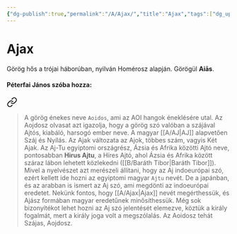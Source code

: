 ```yaml
---
{"dg-publish":true,"permalink":"/A/Ajax/","title":"Ajax","tags":["dg_uploaded","containstransclusions"],"created":"2023-10-21T03:03","updated":"2023-11-08T03:28"}
---
```



# Ajax

Görög hős a trójai háborúban, nyilván Homérosz alapján. Görögül **Aiās**.  

#### Péterfai János szóba hozza:


<div class="transclusion internal-embed is-loaded"><a class="markdown-embed-link" href="/a/ajto/#ggmb94" aria-label="Open link"><svg xmlns="http://www.w3.org/2000/svg" width="24" height="24" viewBox="0 0 24 24" fill="none" stroke="currentColor" stroke-width="2" stroke-linecap="round" stroke-linejoin="round" class="svg-icon lucide-link"><path d="M10 13a5 5 0 0 0 7.54.54l3-3a5 5 0 0 0-7.07-7.07l-1.72 1.71"></path><path d="M14 11a5 5 0 0 0-7.54-.54l-3 3a5 5 0 0 0 7.07 7.07l1.71-1.71"></path></svg></a><div class="markdown-embed">



> A görög énekes neve `Aoidos`, ami az AOI hangok éneklésére utal. Az Aojdosz olvasat azt igazolja, hogy a görög szó valóban a szájával Ajtós, kiabáló, harsogó ember neve. A magyar [[A/AJ\|AJ]] alapvetően Száj és Nyílás. Az Ajak változata az Ajok, többes szám, vagyis Két Ajak. Az Aj-Tu egyiptomi országrész, Ázsia és Afrika közötti Ajtó neve, pontosabban **Hirus Ajtu**, a Híres Ajtó, ahol Ázsia és Afrika között száraz lábon lehetett közlekedni ([[B/Baráth Tibor\|Baráth Tibor]]). Mivel a nyelvészet azt merészeli állítani, hogy az Aj indoeurópai szó, ezért kellett ide hozni az egyiptomi magyar `Ajtu` nevét. De a japánban, és az arabban is ismert az Aj szó, ami megdönti az indoeurópai eredetet. Nekünk fontos, hogy [[A/Ajax\|Ajax]] nevét megérthessük, és Ajász formában magyar eredetűnek minősíthessük. Még sok bizonyítékot lehet hozni az Aj szó jelentését elemezve, köztük a király fogalmát, mert a király joga volt a megszólalás. Az Aoidosz tehát Szájas, Aojdosz.  


</div></div>
